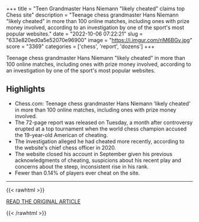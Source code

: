 +++
title = "Teen Grandmaster Hans Niemann \"likely cheated\" claims top Chess site"
description = "Teenage chess grandmaster Hans Niemann \"likely cheated\" in more than 100 online matches, including ones with prize money involved, according to an investigation by one of the sport's most popular websites."
date = "2022-10-06 07:22:21"
slug = "633e820ed0a5e52070e96900"
image = "https://i.imgur.com/riM6BGv.jpg"
score = "3369"
categories = ['chess', 'report', 'dozens']
+++

Teenage chess grandmaster Hans Niemann \"likely cheated\" in more than 100 online matches, including ones with prize money involved, according to an investigation by one of the sport's most popular websites.

## Highlights

- Chess.com: Teenage chess grandmaster Hans Niemann ‘likely cheated’ in more than 100 online matches, including ones with prize money involved.
- The 72-page report was released on Tuesday, a month after controversy erupted at a top tournament when the world chess champion accused the 19-year-old American of cheating.
- The investigation alleged he had cheated more recently, according to the website's chief chess officer in 2020.
- The website closed his account in September given his previous acknowledgments of cheating, suspicions about his recent play and concerns about the steep, inconsistent rise in his rank.
- Fewer than 0.14% of players ever cheat on the site.

---

{{< rawhtml >}}
  <p class="article-category">
    <a target="_blank" href="https://www.cnn.com/2022/10/05/sport/hans-niemann-chess-cheating-allegations-intl-hnk-spt/index.html">READ THE ORIGINAL ARTICLE</a>
  </p>
{{< /rawhtml >}}
